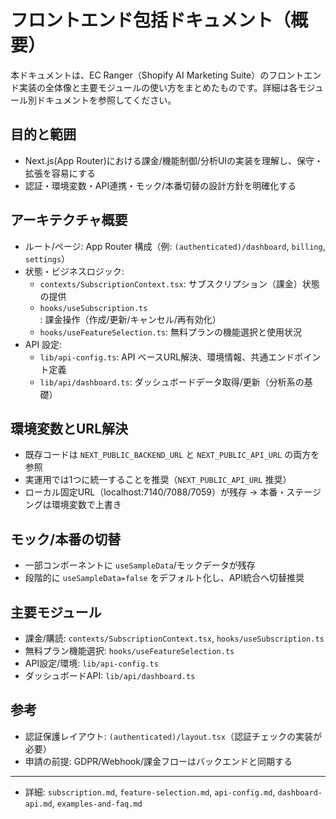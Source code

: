 # フロントエンド包括ドキュメント（概要）

本ドキュメントは、EC Ranger（Shopify AI Marketing Suite）のフロントエンド実装の全体像と主要モジュールの使い方をまとめたものです。詳細は各モジュール別ドキュメントを参照してください。

## 目的と範囲
- Next.js(App Router)における課金/機能制御/分析UIの実装を理解し、保守・拡張を容易にする
- 認証・環境変数・API連携・モック/本番切替の設計方針を明確化する

## アーキテクチャ概要
- ルート/ページ: App Router 構成（例: `(authenticated)/dashboard`, `billing`, `settings`）
- 状態・ビジネスロジック:
  - `contexts/SubscriptionContext.tsx`: サブスクリプション（課金）状態の提供
  - `hooks/useSubscription.ts`: 課金操作（作成/更新/キャンセル/再有効化）
  - `hooks/useFeatureSelection.ts`: 無料プランの機能選択と使用状況
- API 設定:
  - `lib/api-config.ts`: API ベースURL解決、環境情報、共通エンドポイント定義
  - `lib/api/dashboard.ts`: ダッシュボードデータ取得/更新（分析系の基礎）

## 環境変数とURL解決
- 既存コードは `NEXT_PUBLIC_BACKEND_URL` と `NEXT_PUBLIC_API_URL` の両方を参照
- 実運用では1つに統一することを推奨（`NEXT_PUBLIC_API_URL` 推奨）
- ローカル固定URL（localhost:7140/7088/7059）が残存 → 本番・ステージングは環境変数で上書き

## モック/本番の切替
- 一部コンポーネントに `useSampleData`/モックデータが残存
- 段階的に `useSampleData=false` をデフォルト化し、API統合へ切替推奨

## 主要モジュール
- 課金/購読: `contexts/SubscriptionContext.tsx`, `hooks/useSubscription.ts`
- 無料プラン機能選択: `hooks/useFeatureSelection.ts`
- API設定/環境: `lib/api-config.ts`
- ダッシュボードAPI: `lib/api/dashboard.ts`

## 参考
- 認証保護レイアウト: `(authenticated)/layout.tsx`（認証チェックの実装が必要）
- 申請の前提: GDPR/Webhook/課金フローはバックエンドと同期する

---
- 詳細: `subscription.md`, `feature-selection.md`, `api-config.md`, `dashboard-api.md`, `examples-and-faq.md`
